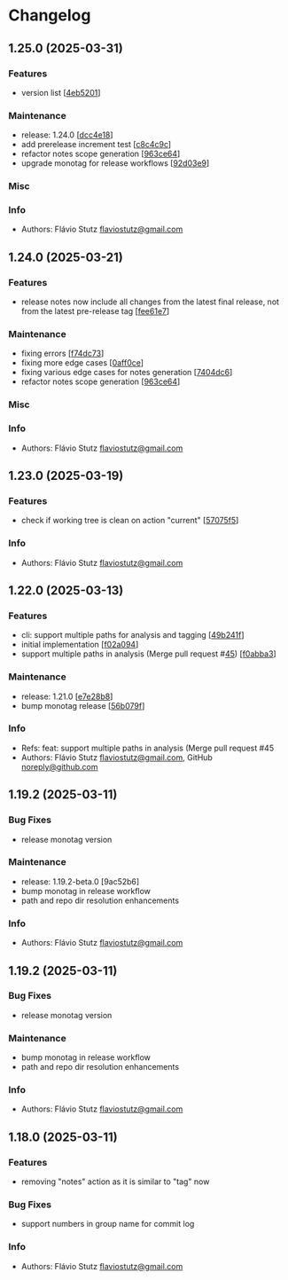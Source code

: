 # Changelog

## 1.25.0 (2025-03-31)

### Features

* version list [[4eb5201](https://github.com/flaviostutz/monotag/commit/4eb520156d6532c09ecf5dc4974fea017074464f)]

### Maintenance

* release: 1.24.0 [[dcc4e18](https://github.com/flaviostutz/monotag/commit/dcc4e18e75c51f9c407bd79439dac30d2a181e3c)]
* add prerelease increment test [[c8c4c9c](https://github.com/flaviostutz/monotag/commit/c8c4c9c41577bfeec0f642fc4e8e785f523ae560)]
* refactor notes scope generation [[963ce64](https://github.com/flaviostutz/monotag/commit/963ce64aec6acc20ba9fa2dd33ef18b4e6adf23c)]
* upgrade monotag for release workflows [[92d03e9](https://github.com/flaviostutz/monotag/commit/92d03e912d3932bd99d0693ef38072e619e64786)]

### Misc


### Info

* Authors: Flávio Stutz <flaviostutz@gmail.com>


## 1.24.0 (2025-03-21)

### Features

* release notes now include all changes from the latest final release, not from the latest pre-release tag [[fee61e7](https://github.com/flaviostutz/monotag/commit/fee61e791ae16e8fc9f23854fcb22369d7598bd8)]

### Maintenance

* fixing errors [[f74dc73](https://github.com/flaviostutz/monotag/commit/f74dc73f8a4f61637ad7fe3808c0cb8d6d434c3f)]
* fixing more edge cases [[0aff0ce](https://github.com/flaviostutz/monotag/commit/0aff0ce63cacf321f11f95ff9d72b56679792016)]
* fixing various edge cases for notes generation [[7404dc6](https://github.com/flaviostutz/monotag/commit/7404dc60286f8a5baff80ce0e91847cdb97fe720)]
* refactor notes scope generation [[963ce64](https://github.com/flaviostutz/monotag/commit/963ce64aec6acc20ba9fa2dd33ef18b4e6adf23c)]

### Misc


### Info

* Authors: Flávio Stutz <flaviostutz@gmail.com>


## 1.23.0 (2025-03-19)

### Features

* check if working tree is clean on action "current" [[57075f5](https://github.com/flaviostutz/monotag/commit/57075f5e7860e513a3f982921b05062db46683fa)]

### Info

* Authors: Flávio Stutz <flaviostutz@gmail.com>


## 1.22.0 (2025-03-13)

### Features

* cli: support multiple paths for analysis and tagging [[49b241f](https://github.com/flaviostutz/monotag/commit/49b241f720133a4527b8ebc2004d569f4df00eea)]
* initial implementation [[f02a094](https://github.com/flaviostutz/monotag/commit/f02a094d895129b4d7918227860224baef78c3ec)]
* support multiple paths in analysis (Merge pull request #[45](https://github.com/flaviostutz/monotag/pull/45)) [[f0abba3](https://github.com/flaviostutz/monotag/commit/f0abba39709d4cb469cad94054c0328a4dbada38)]

### Maintenance

* release: 1.21.0 [[e7e28b8](https://github.com/flaviostutz/monotag/commit/e7e28b8bc651d46585c5b8c1e26927c15ebfa6f7)]
* bump monotag release [[56b079f](https://github.com/flaviostutz/monotag/commit/56b079f1b53e589f39c11cc4317f5058cc56c7ce)]

### Info

* Refs: feat: support multiple paths in analysis (Merge pull request #45
* Authors: Flávio Stutz <flaviostutz@gmail.com>, GitHub <noreply@github.com>


## 1.19.2 (2025-03-11)

### Bug Fixes

* release monotag version

### Maintenance

* release: 1.19.2-beta.0 [9ac52b6]
* bump monotag in release workflow
* path and repo dir resolution enhancements

### Info

* Authors: Flávio Stutz <flaviostutz@gmail.com>


## 1.19.2 (2025-03-11)

### Bug Fixes

* release monotag version

### Maintenance

* bump monotag in release workflow
* path and repo dir resolution enhancements

### Info

* Authors: Flávio Stutz <flaviostutz@gmail.com>


## 1.18.0 (2025-03-11)

### Features

* removing "notes" action as it is similar to "tag" now

### Bug Fixes

* support numbers in group name for commit log

### Info

* Authors: Flávio Stutz <flaviostutz@gmail.com>


